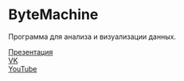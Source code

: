 # ByteMachine

Программа для анализа и визуализации данных.

[Презентация](https://docs.google.com/presentation/d/1idVQMZRnClFFApMod32EnTh35IaFKtcqteKuZeEuQwA/edit?usp=sharing)  
[VK](https://vk.com/byte_machine)  
[YouTube](https://www.youtube.com/@byte_machine)
